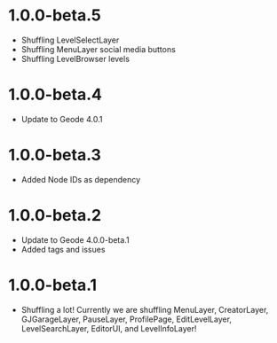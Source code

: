 # 1.0.0-beta.5
- Shuffling LevelSelectLayer
- Shuffling MenuLayer social media buttons
- Shuffling LevelBrowser levels

# 1.0.0-beta.4
- Update to Geode 4.0.1

# 1.0.0-beta.3
- Added Node IDs as dependency

# 1.0.0-beta.2
- Update to Geode 4.0.0-beta.1
- Added tags and issues

# 1.0.0-beta.1
- Shuffling a lot! Currently we are shuffling MenuLayer, CreatorLayer, GJGarageLayer, PauseLayer, ProfilePage, EditLevelLayer, LevelSearchLayer, EditorUI, and LevelInfoLayer!